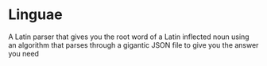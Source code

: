 Linguae
====================
A Latin parser that gives you the root word of a Latin inflected noun using an algorithm that parses through a gigantic JSON file to give you the answer you need
